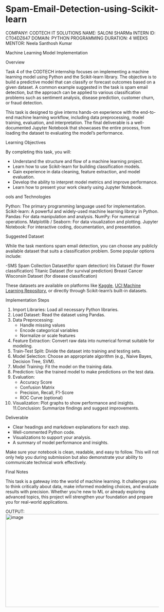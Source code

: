 # Spam-Email-Detection-using-Scikit-learn
COMPANY: CODTECH IT SOLUTIONS
NAME: SALONI SHARMa
INTERN ID: CT04DZ647 
DOMAIN: PYTHON PROGRAMMING 
DURATION: 4 WEEKS 
MENTOR: Neela Santhosh Kumar




 Machine Learning Model Implementation

 Overview

Task 4 of the CODTECH internship focuses on implementing a machine learning model using Python and the Scikit-learn library. The objective is to build a predictive model that can classify or forecast outcomes based on a given dataset. A common example suggested in the task is spam email detection, but the approach can be applied to various classification problems such as sentiment analysis, disease prediction, customer churn, or fraud detection.

This task is designed to give interns hands-on experience with the end-to-end machine learning workflow, including data preprocessing, model training, evaluation, and interpretation. The final deliverable is a well-documented Jupyter Notebook that showcases the entire process, from loading the dataset to evaluating the model’s performance.



 Learning Objectives

By completing this task, you will:

- Understand the structure and flow of a machine learning project.
- Learn how to use Scikit-learn for building classification models.
- Gain experience in data cleaning, feature extraction, and model evaluation.
- Develop the ability to interpret model metrics and improve performance.
- Learn how to present your work clearly using Jupyter Notebook.



ools and Technologies

Python: The primary programming language used for implementation.
Scikit-learn: A powerful and widely-used machine learning library in Python.
Pandas: For data manipulation and analysis.
NumPy: For numerical operations.
Matplotlib / Seaborn: For data visualization and plotting.
Jupyter Notebook: For interactive coding, documentation, and presentation.



Suggested Dataset

While the task mentions spam email detection, you can choose any publicly available dataset that suits a classification problem. Some popular options include:

-SMS Spam Collection Dataset(for spam detection)
Iris Dataset (for flower classification)
Titanic Dataset (for survival prediction)
Breast Cancer Wisconsin Dataset (for disease classification)

These datasets are available on platforms like [Kaggle](https://www.kaggle.com/), [UCI Machine Learning Repository](https://archive.ics.uci.edu/ml/index.php), or directly through Scikit-learn’s built-in datasets.



 Implementation Steps

1. Import Libraries: Load all necessary Python libraries.
2. Load Dataset: Read the dataset using Pandas.
3. Data Preprocessing:
   - Handle missing values
   - Encode categorical variables
   - Normalize or scale features
4. Feature Extraction: Convert raw data into numerical format suitable for modeling.
5. Train-Test Split: Divide the dataset into training and testing sets.
6. Model Selection: Choose an appropriate algorithm (e.g., Naive Bayes, Decision Tree, SVM).
7. Model Training: Fit the model on the training data.
8. Prediction: Use the trained model to make predictions on the test data.
9. Evaluation:
   - Accuracy Score
   - Confusion Matrix
   - Precision, Recall, F1-Score
   - ROC Curve (optional)
10. Visualization: Plot graphs to show performance and insights.
11.Conclusion: Summarize findings and suggest improvements.



Deliverable


- Clear headings and markdown explanations for each step.
- Well-commented Python code.
- Visualizations to support your analysis.
- A summary of model performance and insights.

Make sure your notebook is clean, readable, and easy to follow. This will not only help you during submission but also demonstrate your ability to communicate technical work effectively.

Final Notes

This task is a gateway into the world of machine learning. It challenges you to think critically about data, make informed modeling choices, and evaluate results with precision. Whether you’re new to ML or already exploring advanced topics, this project will strengthen your foundation and prepare you for real-world applications.

OUTPUT:
<img width="771" height="305" alt="image" src="https://github.com/user-attachments/assets/53abd7d6-391b-4770-b0ed-7b401cb14e97" />

